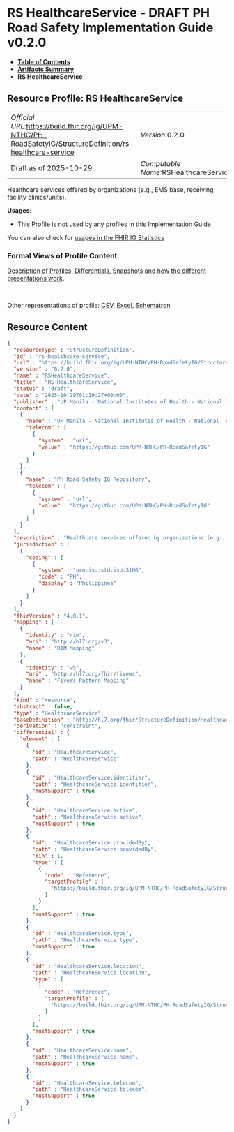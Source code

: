# RS HealthcareService - DRAFT PH Road Safety Implementation Guide v0.2.0

* [**Table of Contents**](toc.md)
* [**Artifacts Summary**](artifacts.md)
* **RS HealthcareService**

## Resource Profile: RS HealthcareService 

| | |
| :--- | :--- |
| *Official URL*:https://build.fhir.org/ig/UPM-NTHC/PH-RoadSafetyIG/StructureDefinition/rs-healthcare-service | *Version*:0.2.0 |
| Draft as of 2025-10-29 | *Computable Name*:RSHealthcareService |

 
Healthcare services offered by organizations (e.g., EMS base, receiving facility clinics/units). 

**Usages:**

* This Profile is not used by any profiles in this Implementation Guide

You can also check for [usages in the FHIR IG Statistics](https://packages2.fhir.org/xig/example.fhir.ph.roadsafety|current/StructureDefinition/rs-healthcare-service)

### Formal Views of Profile Content

 [Description of Profiles, Differentials, Snapshots and how the different presentations work](http://build.fhir.org/ig/FHIR/ig-guidance/readingIgs.html#structure-definitions). 

 

Other representations of profile: [CSV](StructureDefinition-rs-healthcare-service.csv), [Excel](StructureDefinition-rs-healthcare-service.xlsx), [Schematron](StructureDefinition-rs-healthcare-service.sch) 



## Resource Content

```json
{
  "resourceType" : "StructureDefinition",
  "id" : "rs-healthcare-service",
  "url" : "https://build.fhir.org/ig/UPM-NTHC/PH-RoadSafetyIG/StructureDefinition/rs-healthcare-service",
  "version" : "0.2.0",
  "name" : "RSHealthcareService",
  "title" : "RS HealthcareService",
  "status" : "draft",
  "date" : "2025-10-29T01:19:27+00:00",
  "publisher" : "UP Manila - National Institutes of Health - National Telehealth Center",
  "contact" : [
    {
      "name" : "UP Manila - National Institutes of Health - National Telehealth Center",
      "telecom" : [
        {
          "system" : "url",
          "value" : "https://github.com/UPM-NTHC/PH-RoadSafetyIG"
        }
      ]
    },
    {
      "name" : "PH Road Safety IG Repository",
      "telecom" : [
        {
          "system" : "url",
          "value" : "https://github.com/UPM-NTHC/PH-RoadSafetyIG"
        }
      ]
    }
  ],
  "description" : "Healthcare services offered by organizations (e.g., EMS base, receiving facility clinics/units).",
  "jurisdiction" : [
    {
      "coding" : [
        {
          "system" : "urn:iso:std:iso:3166",
          "code" : "PH",
          "display" : "Philippines"
        }
      ]
    }
  ],
  "fhirVersion" : "4.0.1",
  "mapping" : [
    {
      "identity" : "rim",
      "uri" : "http://hl7.org/v3",
      "name" : "RIM Mapping"
    },
    {
      "identity" : "w5",
      "uri" : "http://hl7.org/fhir/fivews",
      "name" : "FiveWs Pattern Mapping"
    }
  ],
  "kind" : "resource",
  "abstract" : false,
  "type" : "HealthcareService",
  "baseDefinition" : "http://hl7.org/fhir/StructureDefinition/HealthcareService",
  "derivation" : "constraint",
  "differential" : {
    "element" : [
      {
        "id" : "HealthcareService",
        "path" : "HealthcareService"
      },
      {
        "id" : "HealthcareService.identifier",
        "path" : "HealthcareService.identifier",
        "mustSupport" : true
      },
      {
        "id" : "HealthcareService.active",
        "path" : "HealthcareService.active",
        "mustSupport" : true
      },
      {
        "id" : "HealthcareService.providedBy",
        "path" : "HealthcareService.providedBy",
        "min" : 1,
        "type" : [
          {
            "code" : "Reference",
            "targetProfile" : [
              "https://build.fhir.org/ig/UPM-NTHC/PH-RoadSafetyIG/StructureDefinition/rs-organization"
            ]
          }
        ],
        "mustSupport" : true
      },
      {
        "id" : "HealthcareService.type",
        "path" : "HealthcareService.type",
        "mustSupport" : true
      },
      {
        "id" : "HealthcareService.location",
        "path" : "HealthcareService.location",
        "type" : [
          {
            "code" : "Reference",
            "targetProfile" : [
              "https://build.fhir.org/ig/UPM-NTHC/PH-RoadSafetyIG/StructureDefinition/rs-incident-location-incident"
            ]
          }
        ],
        "mustSupport" : true
      },
      {
        "id" : "HealthcareService.name",
        "path" : "HealthcareService.name",
        "mustSupport" : true
      },
      {
        "id" : "HealthcareService.telecom",
        "path" : "HealthcareService.telecom",
        "mustSupport" : true
      }
    ]
  }
}

```
